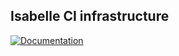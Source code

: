 ## Isabelle CI infrastructure

[![Documentation](https://readthedocs.org/projects/isabelle-admin/badge/?version=latest)](https://admin.isabelle.systems/)
